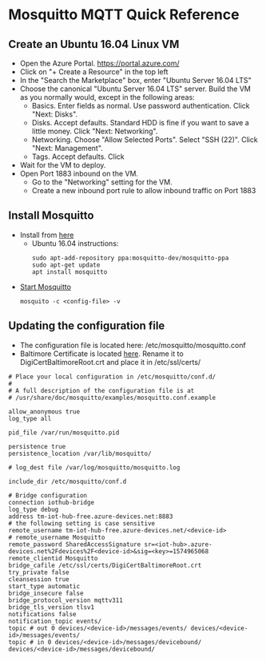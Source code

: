 # Mosquitto MQTT Quick Reference

## Create an Ubuntu 16.04 Linux VM

* Open the Azure Portal.  https://portal.azure.com/
* Click on "+ Create a Resource" in the top left
* In the "Search the Marketplace" box, enter "Ubuntu Server 16.04 LTS"
* Choose the canonical "Ubuntu Server 16.04 LTS" server.  Build the VM as you normally would, except in the following areas:
  * Basics. Enter fields as normal. Use password authentication.  Click "Next: Disks".
  * Disks. Accept defaults.  Standard HDD is fine if you want to save a little money.  Click "Next: Networking".
  * Networking.  Choose "Allow Selected Ports".  Select "SSH (22)".  Click "Next: Management".
  * Tags. Accept defaults. Click 
* Wait for the VM to deploy.
* Open Port 1883 inbound on the VM.
  * Go to the "Networking" setting for the VM.
  * Create a new inbound port rule to allow inbound traffic on Port 1883

## Install Mosquitto

* Install from [here](https://mosquitto.org/download/)
  * Ubuntu 16.04 instructions:
    ```
    sudo apt-add-repository ppa:mosquitto-dev/mosquitto-ppa
    sudo apt-get update
    apt install mosquitto
    ```
* [Start Mosquitto](https://mosquitto.org/man/mosquitto-8.html)
  ```
  mosquito -c <config-file> -v
  ```

## Updating the configuration file

* The configuration file is located here: /etc/mosquitto/mosquitto.conf
* Baltimore Certificate is located [here](https://ssl-tools.net/certificates/d4de20d05e66fc53fe1a50882c78db2852cae474.pem).  Rename it to DigiCertBaltimoreRoot.crt and place it in /etc/ssl/certs/

```
# Place your local configuration in /etc/mosquitto/conf.d/
#
# A full description of the configuration file is at
# /usr/share/doc/mosquitto/examples/mosquitto.conf.example

allow_anonymous true
log_type all

pid_file /var/run/mosquitto.pid

persistence true
persistence_location /var/lib/mosquitto/

# log_dest file /var/log/mosquitto/mosquitto.log

include_dir /etc/mosquitto/conf.d

# Bridge configuration
connection iothub-bridge
log_type debug
address tm-iot-hub-free.azure-devices.net:8883
# the following setting is case sensitive
remote_username tm-iot-hub-free.azure-devices.net/<device-id> 
# remote_username Mosquitto
remote_password SharedAccessSignature sr=<iot-hub>.azure-devices.net%2Fdevices%2F<device-id>&sig=<key>=1574965068
remote_clientid Mosquitto
bridge_cafile /etc/ssl/certs/DigiCertBaltimoreRoot.crt
try_private false
cleansession true
start_type automatic
bridge_insecure false
bridge_protocol_version mqttv311
bridge_tls_version tlsv1
notifications false
notification_topic events/
topic # out 0 devices/<device-id>/messages/events/ devices/<device-id>/messages/events/
topic # in 0 devices/<device-id>/messages/devicebound/ devices/<device-id>/messages/devicebound/
```

